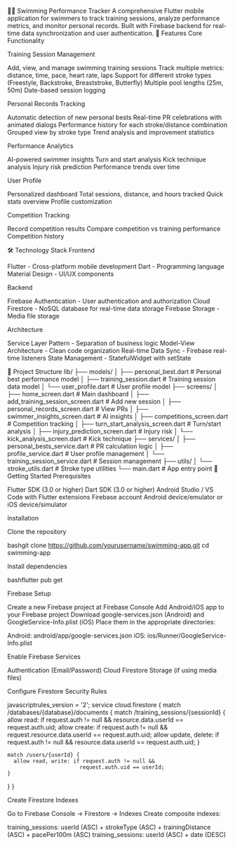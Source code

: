 🏊‍♂️ Swimming Performance Tracker
A comprehensive Flutter mobile application for swimmers to track training sessions, analyze performance metrics, and monitor personal records. Built with Firebase backend for real-time data synchronization and user authentication.
📱 Features
Core Functionality

Training Session Management

Add, view, and manage swimming training sessions
Track multiple metrics: distance, time, pace, heart rate, laps
Support for different stroke types (Freestyle, Backstroke, Breaststroke, Butterfly)
Multiple pool lengths (25m, 50m)
Date-based session logging


Personal Records Tracking

Automatic detection of new personal bests
Real-time PR celebrations with animated dialogs
Performance history for each stroke/distance combination
Grouped view by stroke type
Trend analysis and improvement statistics


Performance Analytics

AI-powered swimmer insights
Turn and start analysis
Kick technique analysis
Injury risk prediction
Performance trends over time


User Profile

Personalized dashboard
Total sessions, distance, and hours tracked
Quick stats overview
Profile customization


Competition Tracking

Record competition results
Compare competition vs training performance
Competition history



🛠️ Technology Stack
Frontend

Flutter - Cross-platform mobile development
Dart - Programming language
Material Design - UI/UX components

Backend

Firebase Authentication - User authentication and authorization
Cloud Firestore - NoSQL database for real-time data storage
Firebase Storage - Media file storage

Architecture

Service Layer Pattern - Separation of business logic
Model-View Architecture - Clean code organization
Real-time Data Sync - Firebase real-time listeners
State Management - StatefulWidget with setState

📂 Project Structure
lib/
├── models/
│   ├── personal_best.dart          # Personal best performance model
│   ├── training_session.dart       # Training session data model
│   └── user_profile.dart           # User profile model
├── screens/
│   ├── home_screen.dart            # Main dashboard
│   ├── add_training_session_screen.dart  # Add new session
│   ├── personal_records_screen.dart      # View PRs
│   ├── swimmer_insights_screen.dart      # AI insights
│   ├── competitions_screen.dart          # Competition tracking
│   ├── turn_start_analysis_screen.dart   # Turn/start analysis
│   ├── injury_prediction_screen.dart     # Injury risk
│   └── kick_analysis_screen.dart         # Kick technique
├── services/
│   ├── personal_bests_service.dart       # PR calculation logic
│   ├── profile_service.dart              # User profile management
│   └── training_session_service.dart     # Session management
├── utils/
│   └── stroke_utils.dart                 # Stroke type utilities
└── main.dart                             # App entry point
🚀 Getting Started
Prerequisites

Flutter SDK (3.0 or higher)
Dart SDK (3.0 or higher)
Android Studio / VS Code with Flutter extensions
Firebase account
Android device/emulator or iOS device/simulator

Installation

Clone the repository

bashgit clone https://github.com/yourusername/swimming-app.git
cd swimming-app

Install dependencies

bashflutter pub get

Firebase Setup

Create a new Firebase project at Firebase Console
Add Android/iOS app to your Firebase project
Download google-services.json (Android) and GoogleService-Info.plist (iOS)
Place them in the appropriate directories:

Android: android/app/google-services.json
iOS: ios/Runner/GoogleService-Info.plist




Enable Firebase Services

Authentication (Email/Password)
Cloud Firestore
Storage (if using media files)


Configure Firestore Security Rules

javascriptrules_version = '2';
service cloud.firestore {
  match /databases/{database}/documents {
    match /training_sessions/{sessionId} {
      allow read: if request.auth != null && 
                     resource.data.userId == request.auth.uid;
      allow create: if request.auth != null && 
                       request.resource.data.userId == request.auth.uid;
      allow update, delete: if request.auth != null && 
                               resource.data.userId == request.auth.uid;
    }
    
    match /users/{userId} {
      allow read, write: if request.auth != null && 
                           request.auth.uid == userId;
    }
  }
}

Create Firestore Indexes

Go to Firebase Console → Firestore → Indexes
Create composite indexes:

training_sessions: userId (ASC) + strokeType (ASC) + trainingDistance (ASC) + pacePer100m (ASC)
training_sessions: userId (ASC) + date (DESC)
